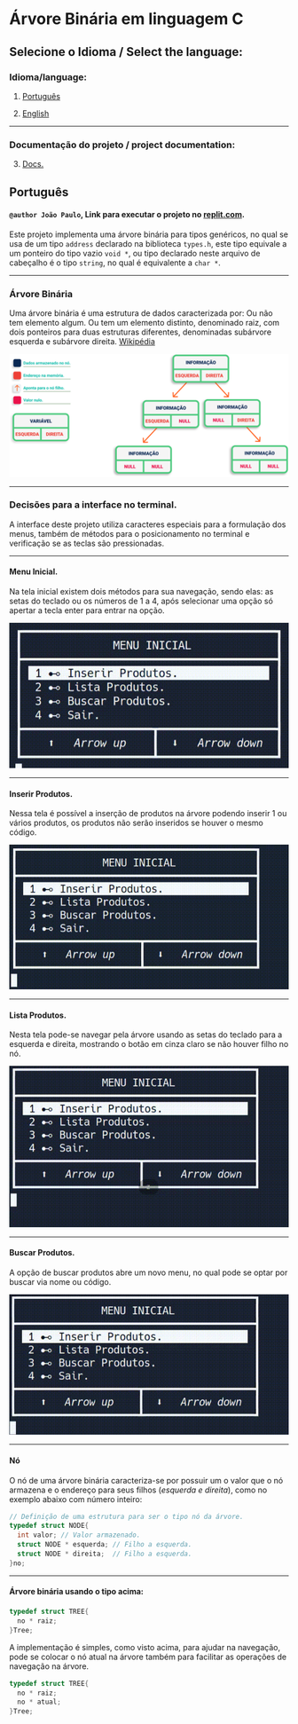 #  Árvore Binária em linguagem C

## Selecione o Idioma / Select the language:

### Idioma/language:

1.  [Português](#Português)

2.  [English](#English)

---
### Documentação do projeto / project documentation:

3. [Docs.](docs/indice.md#-índice-)


## Português

#### ``@author João Paulo``, Link para executar o projeto no [replit.com](https://replit.com/@JooPaulodaSilv1/Arvore-binaria-Implementacao).

Este projeto implementa uma árvore binária para tipos genéricos, no qual se usa de um tipo ``address`` declarado na biblioteca ``types.h``, este tipo equivale a um ponteiro do tipo vazio ``void *``, ou tipo declarado neste arquivo de cabeçalho é o tipo ``string``, no qual é equivalente a ``char *``.

---

### Árvore Binária

Uma árvore binária é uma estrutura de dados caracterizada por: Ou não tem elemento algum. Ou tem um elemento distinto, denominado raiz, com dois ponteiros para duas estruturas diferentes, denominadas subárvore esquerda e subárvore direita. [Wikipédia](https://www.google.com/url?sa=t&rct=j&q=&esrc=s&source=web&cd=&cad=rja&uact=8&ved=2ahUKEwj1zafB-Pj3AhUaK7kGHbm-DCYQmhN6BAhWEAI&url=https%3A%2F%2Fpt.wikipedia.org%2Fwiki%2F%25C3%2581rvore_bin%25C3%25A1ria&usg=AOvVaw0qT_P5p18LdeLCRggL-CKi)

![](imgs/ArvoreBinaria.svg)

---

### **Decisões para a interface no terminal.** 

A interface deste projeto utiliza caracteres especiais para a formulação dos menus, também de métodos para o posicionamento no terminal e verificação se as teclas são pressionadas. 

---

#### **Menu Inicial.**

Na tela inicial existem dois métodos para sua navegação, sendo elas: as setas do teclado ou os números de 1 a 4, após selecionar uma opção só apertar a tecla enter para entrar na opção.

![](imgs/MenuInicial.gif)

---

#### **Inserir Produtos.**

Nessa tela é possível a inserção de produtos na árvore podendo inserir 1 ou vários produtos, os produtos não serão inseridos se houver o mesmo código.

![](imgs/inserir.gif)

---

#### **Lista Produtos.**

Nesta tela pode-se navegar pela árvore usando as setas do teclado para a esquerda e direita, mostrando o botão em cinza claro se não houver filho no nó.

![](imgs/ListaTodos.gif)

---

#### **Buscar Produtos.**

A opção de buscar produtos abre um novo menu, no qual pode se optar por buscar via nome ou código.

![](imgs/busca.gif)

---

#### Nó 

O nó de uma árvore binária caracteriza-se por possuir um o valor que o nó armazena e o endereço para seus filhos (*esquerda e direita*), como no exemplo abaixo com número inteiro:

```C
// Definição de uma estrutura para ser o tipo nó da árvore.
typedef struct NODE{
  int valor; // Valor armazenado.
  struct NODE * esquerda; // Filho a esquerda.
  struct NODE * direita;  // Filho a esquerda.
}no;
```

---

#### Árvore binária usando o tipo acima:

```C
typedef struct TREE{
  no * raiz;
}Tree;
```
A implementação é simples, como visto acima, para ajudar na navegação, pode se colocar o nó atual na árvore também para facilitar as operações de navegação na árvore.

```C
typedef struct TREE{
  no * raiz;
  no * atual;
}Tree;
```